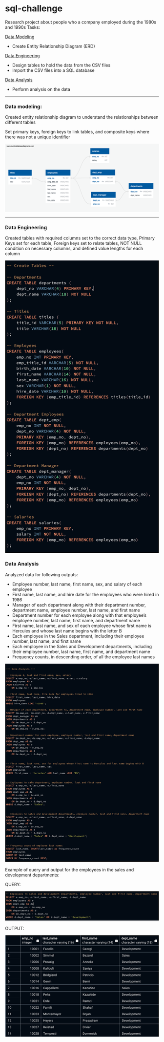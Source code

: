 # sql-challenge

Research project about people who a company employed during the 1980s and 1990s
Tasks: 

[Data Modeling](data-modeling)
  * Create Entity Relationship Diagram (ERD)
    
[Data Engineering](data-engineering)
  * Design tables to hold the data from the CSV files
  * Import the CSV files into a SQL database

[Data Analysis](data-analysis)
  * Perform analysis on the data

---

### Data modeling:

Created entity relationship diagram to understand the relationships between different tables

Set primary keys, foreign keys to link tables, and composite keys where there was not a unique identifier

![erd](https://github.com/caitlin-hartley/sql-challenge/blob/main/employeeSQL/employees_erd.png)

---

### Data Engineering

Created tables with required columns set to the correct data type, Primary Keys set for each table, Foreign keys set to relate tables, NOT NULL condition on necessary columns, and defined value lengths for each column

![create_tables](https://github.com/caitlin-hartley/sql-challenge/blob/main/images/table_creation.png)

### Data Analysis

Analyzed data for following outputs:
 * Employee number, last name, first name, sex, and salary of each employee
 * First name, last name, and hire date for the employees who were hired in 1986
 * Manager of each department along with their department number, department name, employee number, last name, and first name
 * Department number for each employee along with that employee’s employee number, last name, first name, and department name
 * First name, last name, and sex of each employee whose first name is Hercules and whose last name begins with the letter B
 * Each employee in the Sales department, including their employee number, last name, and first name
 * Each employee in the Sales and Development departments, including their employee number, last name, first name, and department name
 * Frequency counts, in descending order, of all the employee last names

![data_analysis](https://github.com/caitlin-hartley/sql-challenge/blob/main/images/data_analysis.png)

Example of query and output for the employees in the sales and development departments:

QUERY:

![query](https://github.com/caitlin-hartley/sql-challenge/blob/main/images/employees_sales_development.png)

OUTPUT:

![output](https://github.com/caitlin-hartley/sql-challenge/blob/main/images/sales_development_output.png)
